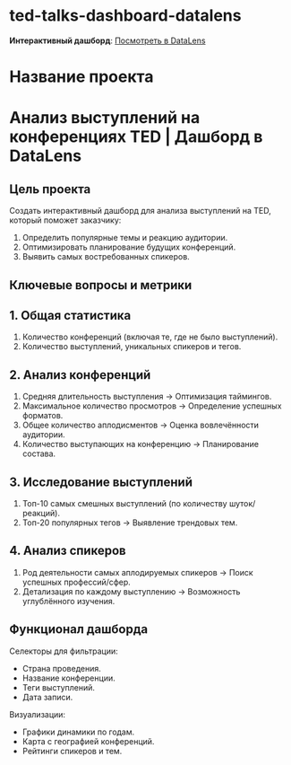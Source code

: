 # ted-talks-dashboard-datalens

**Интерактивный дашборд**: [Посмотреть в DataLens](https://datalens.yandex/luacdsqcb9xq7)

# Название проекта
# Анализ выступлений на конференциях TED | Дашборд в DataLens

## Цель проекта
Создать интерактивный дашборд для анализа выступлений на TED, который поможет заказчику:

1. Определить популярные темы и реакцию аудитории.
2. Оптимизировать планирование будущих конференций.
3. Выявить самых востребованных спикеров.

## Ключевые вопросы и метрики

## 1. Общая статистика
1. Количество конференций (включая те, где не было выступлений).
2. Количество выступлений, уникальных спикеров и тегов.

## 2. Анализ конференций
1. Средняя длительность выступления → Оптимизация таймингов.
2. Максимальное количество просмотров → Определение успешных форматов.
3. Общее количество аплодисментов → Оценка вовлечённости аудитории.
4. Количество выступающих на конференцию → Планирование состава.

## 3. Исследование выступлений
1. Топ-10 самых смешных выступлений (по количеству шуток/реакций).
2. Топ-20 популярных тегов → Выявление трендовых тем.

## 4. Анализ спикеров
1. Род деятельности самых аплодируемых спикеров → Поиск успешных профессий/сфер.
2. Детализация по каждому выступлению → Возможность углублённого изучения.

## Функционал дашборда
Селекторы для фильтрации:
- Страна проведения.
- Название конференции.
- Теги выступлений.
- Дата записи.

Визуализации:
- Графики динамики по годам.
- Карта с географией конференций.
- Рейтинги спикеров и тем.


